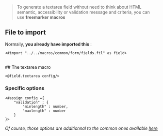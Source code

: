 > To generate a textarea field without need to think about HTML semantic, accessibility or validation message and criteria, you can use **freemarker macros**

## File to import

Normally, **you already have imported this** :

```ftl 
<#import "../../macros/common/form/fields.ftl" as field>
```
<br />
## The textarea macro

```ftl
<@field.textarea config/>
```

### Specific options

```ftl
<#assign config ={
    "validation" : {
        "minlength" : number,
        "maxlength" : number
    }
}>
```

_Of course, those options are additionnal to the common ones available [here](/Components/form/freemarker/)_

